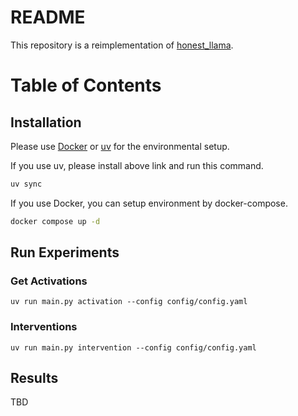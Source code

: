 # README

This repository is a reimplementation of [honest_llama](https://github.com/likenneth/honest_llama).

# Table of Contents

## Installation

Please use [Docker](https://www.docker.com/) or [uv](https://docs.astral.sh/uv/) for the environmental setup.

If you use uv, please install above link and run this command.
```sh
uv sync
```

If you use Docker, you can setup environment by docker-compose.

```sh
docker compose up -d
```

## Run Experiments

### Get Activations 

```
uv run main.py activation --config config/config.yaml 
```

### Interventions

```
uv run main.py intervention --config config/config.yaml 
```

## Results

TBD
